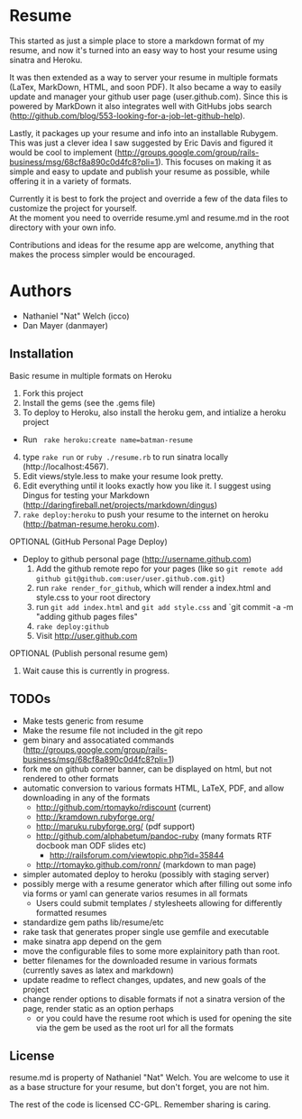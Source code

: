 # Resume  

This started as just a simple place to store a markdown format of my resume,
and now it's turned into an easy way to host your resume using sinatra and
Heroku.  
  
It was then extended as a way to server your resume in multiple formats (LaTex, MarkDown, HTML, and soon PDF).
It also became a way to easily update and manager your github user page (user.github.com). Since this is powered by
MarkDown it also integrates well with GitHubs jobs search (http://github.com/blog/553-looking-for-a-job-let-github-help).
  
Lastly, it packages up your resume and info into an installable Rubygem. This was just a clever idea I saw suggested by
 Eric Davis and figured it would be cool to implement (http://groups.google.com/group/rails-business/msg/68cf8a890c0d4fc8?pli=1).
This focuses on making it as simple and easy to update and publish your resume as possible, while offering it in a variety of formats.  

Currently it is best to fork the project and override a few of the data files to customize the project for yourself.  
At the moment you need to override resume.yml and resume.md in the root directory with your own info.  

Contributions and ideas for the resume app are welcome, anything that makes the process simpler would be encouraged.  

# Authors

* Nathaniel "Nat" Welch (icco)
* Dan Mayer (danmayer)

## Installation

Basic resume in multiple formats on Heroku  
 1. Fork this project
 2. Install the gems (see the .gems file)
 3. To deploy to Heroku, also install the heroku gem, and intialize a heroku project
   * Run ` rake heroku:create name=batman-resume`
 4. type `rake run` or `ruby ./resume.rb` to run sinatra locally (http://localhost:4567). 
 5. Edit views/style.less to make your resume look pretty.
 6. Edit everything until it looks exactly how you like it. I suggest using Dingus for testing your Markdown (http://daringfireball.net/projects/markdown/dingus)
 7. `rake deploy:heroku` to push your resume to the internet on heroku (http://batman-resume.heroku.com).

OPTIONAL (GitHub Personal Page Deploy)  

* Deploy to github personal page (http://username.github.com)
  1. Add the github remote repo for your pages (like so `git remote add github git@github.com:user/user.github.com.git`)
  2. run `rake render_for_github`, which will render a index.html and style.css to your root directory
  3. run `git add index.html` and `git add style.css` and `git commit -a -m "adding github pages files"
  4. `rake deploy:github`
  5. Visit http://user.github.com

OPTIONAL (Publish personal resume gem)  
  1. Wait cause this is currently in progress.

## TODOs

* Make tests generic from resume
* Make the resume file not included in the git repo
* gem binary and assocatiated commands (http://groups.google.com/group/rails-business/msg/68cf8a890c0d4fc8?pli=1)
* fork me on github corner banner, can be displayed on html, but not rendered to other formats
* automatic conversion to various formats HTML, LaTeX, PDF, and allow downloading in any of the formats
  * http://github.com/rtomayko/rdiscount (current)
  * http://kramdown.rubyforge.org/
  * http://maruku.rubyforge.org/ (pdf support)
  * http://github.com/alphabetum/pandoc-ruby (many formats RTF docbook man ODF slides etc)
    * http://railsforum.com/viewtopic.php?id=35844
  * http://rtomayko.github.com/ronn/ (markdown to man page)
* simpler automated deploy to heroku (possibly with staging server)
* possibly merge with a resume generator which after filling out some info via forms or yaml can generate varios resumes in all formats
  * Users could submit templates / stylesheets allowing for differently formatted resumes
* standardize gem paths lib/resume/etc
* rake task that generates proper single use gemfile and executable
* make sinatra app depend on the gem
* move the configurable files to some more explainitory path than root. 
* better filenames for the downloaded resume in various formats (currently saves as latex and markdown)
* update readme to reflect changes, updates, and new goals of the project
* change render options to disable formats if not a sinatra version of the page, render static as an option perhaps
  * or you could have the resume root which is used for opening the site via the gem be used as the root url for all the formats

## License

resume.md is property of Nathaniel "Nat" Welch. You are welcome to use it as a
base structure for your resume, but don't forget, you are not him.

The rest of the code is licensed CC-GPL. Remember sharing is caring.
